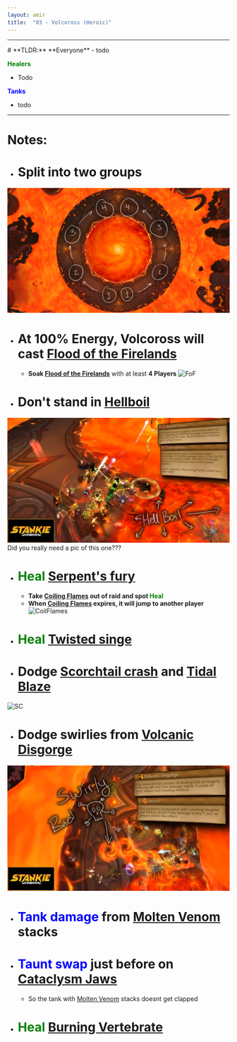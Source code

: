 ```yaml
---
layout: amir
title:  "03 - Volcoross (Heroic)"
---
```


<hr>
# **TLDR:**
**Everyone**
- todo

**<span style="color:Green"> Healers </span>** 
- Todo

**<span style="color:blue"> Tanks </span>** 
- todo

<hr>

# Notes:
- # **Split into two groups**
![Volcoross](/assets/Volcoross.png)

- # **At 100% Energy**, Volcoross will cast **[Flood of the Firelands](https://ptr.wowdb.com/spells/421049-flood-of-the-firelands)**
    - **Soak [Flood of the Firelands](https://ptr.wowdb.com/spells/421049-flood-of-the-firelands)** with at least **4 Players**
![FoF](https://cloud.stylenmedia.com/apps/sharingpath/michael/10000%20Personal/10000%20References/HoH/Assets/Volcoross/FloodOfTheFirelands_1.gif)

- # **Don't stand in [Hellboil](https://ptr.wowdb.com/spells/421082-hellboil)**
![HB](/assets/Hellboil.png)
Did you really need a pic of this one???

- # **<span style="color:green">Heal</span>  [Serpent's fury](https://ptr.wowdb.com/spells/425401-serpents-fury)**
    - **Take [Coiling Flames](https://ptr.wowdb.com/spells/427427-coiling-flames) out of raid and spot <span style="color:green">Heal</span>**
    - **When [Coiling Flames](https://ptr.wowdb.com/spells/427427-coiling-flames) expires, it will jump to another player**
![CoilFlames](https://cloud.stylenmedia.com/apps/sharingpath/michael/10000%20Personal/10000%20References/HoH/Assets/Volcoross/CoilingFlames.gif)
- # **<span style="color:green">Heal</span> [Twisted singe](https://ptr.wowdb.com/spells/429153-twisting-singe)**

- # **Dodge [Scorchtail crash](https://ptr.wowdb.com/spells/428142-scorchtail-crash) and [Tidal Blaze](https://ptr.wowdb.com/spells/423494-tidal-blaze)**
![SC](https://cloud.stylenmedia.com/apps/sharingpath/michael/10000%20Personal/10000%20References/HoH/Assets/Volcoross/ScorchtailCrash.gif)

- # **Dodge swirlies from [Volcanic Disgorge](https://ptr.wowdb.com/spells/421849-volcanic-disgorge)**
![VolcDisc](/assets/Disgorge.png)

- # **<span style="color:blue">Tank damage</span> from [Molten Venom](https://ptr.wowdb.com/spells/419056-molten-venom) stacks**
- # **<span style="color:blue">Taunt swap</span> just before on [Cataclysm Jaws](https://ptr.wowdb.com/spells/424159-cataclysm-jaws)**
    - So the tank with [Molten Venom](https://ptr.wowdb.com/spells/419056-molten-venom) stacks doesnt get clapped

- # **<span style="color:green"> Heal</span> [Burning Vertebrate](https://ptr.wowdb.com/spells/421675-burning-vertebrae)**

    